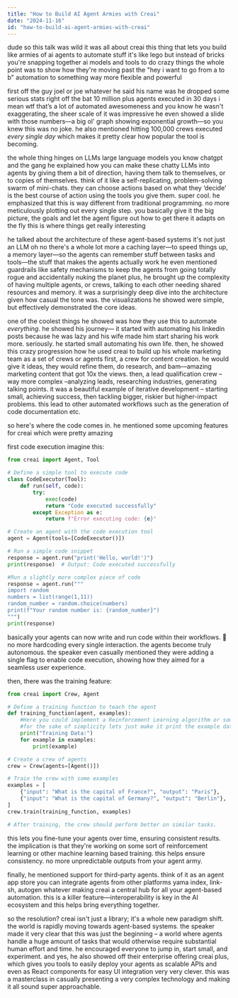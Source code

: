 ```yaml
---
title: "How to Build AI Agent Armies with Creai"
date: "2024-11-16"
id: "how-to-build-ai-agent-armies-with-creai"
---
```


dude so this talk was wild  it was all about creai this thing that lets you build like armies of ai agents to automate stuff  it's like  lego but instead of bricks you're snapping together ai models and tools to do crazy things  the whole point was to show how they're moving past the "hey i want to go from a to b" automation to something way more flexible and powerful

first off the guy joel  or joe  whatever he said his name was he dropped some serious stats right off the bat  10 million plus agents executed in 30 days  i mean wtf  that’s a lot of automated awesomeness and you know he wasn't exaggerating,  the sheer scale of it was impressive  he even showed a slide with those numbers—a big ol' graph showing exponential growth—so you knew this was no joke.   he also mentioned hitting 100,000 crews executed *every single day* which makes it pretty clear how popular the tool is becoming.


the whole thing hinges on LLMs large language models you know chatgpt and the gang  he explained how you can make these chatty LLMs into agents by giving them a bit of direction, having them talk to themselves, or to copies of themselves.  think of it like  a self-replicating, problem-solving swarm of mini-chats.   they can choose actions based on what they ‘decide’ is the best course of action using the tools you give them. super cool. he emphasized that  this is way different from traditional programming.  no more meticulously plotting out every single step.  you basically give it the big picture, the goals and let the agent figure out how to get there  it adapts on the fly  this is where things get really interesting


he talked about the architecture of these agent-based systems  it's not just an LLM  oh no  there's a whole lot more  a caching layer—to speed things up, a memory layer—so the agents can remember stuff between tasks and tools—the stuff that makes the agents actually work  he even mentioned guardrails  like safety mechanisms to keep the agents from going totally rogue and accidentally nuking the planet  plus, he brought up the complexity of having multiple agents, or crews, talking to each other needing shared resources and memory.  it was a surprisingly deep dive into the architecture given how casual the tone was. the visualizations he showed were simple, but effectively demonstrated the core ideas.


one of the coolest things he showed was how they use this to automate  *everything*.  he showed his journey— it started with automating his linkedin posts because he was lazy and his wife made him start sharing his work more. seriously. he started small automating his own life. then, he showed this crazy progression how he used creai to build up his whole marketing team as a set of crews or agents  first, a crew for content creation. he would give it ideas, they would refine them, do research, and bam—amazing marketing content that got 10x the views. then,  a lead qualification crew – way more complex –analyzing leads, researching industries, generating talking points.  it was a beautiful example of iterative development – starting small, achieving success, then tackling bigger, riskier but higher-impact problems. this lead to other automated workflows such as the generation of code documentation etc.


so here's where the code comes in. he mentioned some upcoming features for creai which were pretty amazing


first code execution  imagine this:

```python
from creai import Agent, Tool

# Define a simple tool to execute code
class CodeExecutor(Tool):
    def run(self, code):
        try:
            exec(code)
            return "Code executed successfully"
        except Exception as e:
            return f"Error executing code: {e}"

# Create an agent with the code execution tool
agent = Agent(tools=[CodeExecutor()])

# Run a simple code snippet
response = agent.run("print('Hello, world!')")
print(response)  # Output: Code executed successfully

#Run a slightly more complex piece of code
response = agent.run("""
import random
numbers = list(range(1,11))
random_number = random.choice(numbers)
print(f"Your random number is: {random_number}")
""")
print(response)

```

basically  your agents can now write and run code within their workflows.  🤯  no more hardcoding every single interaction.  the agents become truly autonomous.  the speaker even casually mentioned they were adding a single flag to enable code execution, showing how they aimed for a seamless user experience.


then, there was the training feature:

```python
from creai import Crew, Agent

# Define a training function to teach the agent
def training_function(agent, examples):
    #Here you could implement a Reinforcement Learning algorithm or something similar
    #for the sake of simplicity lets just make it print the example data
    print("Training Data:")
    for example in examples:
        print(example)

# Create a crew of agents
crew = Crew(agents=[Agent()])

# Train the crew with some examples
examples = [
    {"input": "What is the capital of France?", "output": "Paris"},
    {"input": "What is the capital of Germany?", "output": "Berlin"},
]
crew.train(training_function, examples)

# After training, the crew should perform better on similar tasks.
```

this lets you fine-tune your agents over time, ensuring consistent results. the implication is that they're working on some sort of reinforcement learning or other machine learning based training.  this helps ensure consistency.  no more unpredictable outputs from your agent army.


finally,  he mentioned support for third-party agents.  think of it as an agent app store  you can integrate agents from other platforms  yama index, link-sh, autogen  whatever  making creai a central hub for all your agent-based automation.  this is a killer feature—interoperability is key in the AI ecosystem and this helps bring everything together.


so the resolution?  creai isn't just a library; it's a whole new paradigm shift. the world is rapidly moving towards agent-based systems.  the speaker made it very clear that this was just the beginning – a world where agents handle a huge amount of tasks that would otherwise require substantial human effort and time.  he encouraged everyone to jump in, start small, and experiment.  and yes, he also showed off their enterprise offering creai plus,  which gives you tools to easily deploy your agents as scalable APIs and even as React components for easy UI integration  very very clever.  this was a masterclass in casually presenting a very complex technology and making it all sound super approachable.
